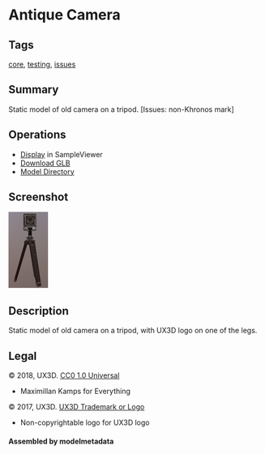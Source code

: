 # Antique Camera

## Tags

[core](../../Models-core.md), [testing](../../Models-testing.md), [issues](../../Models-issues.md)

## Summary

Static model of old camera on a tripod. [Issues: non-Khronos mark]

## Operations

* [Display](https://github.khronos.org/glTF-Sample-Viewer-Release/?model=https://raw.GithubUserContent.com/KhronosGroup/glTF-Sample-Assets/main/./Models/AntiqueCamera/glTF-Binary/AntiqueCamera.glb) in SampleViewer
* [Download GLB](https://raw.GithubUserContent.com/KhronosGroup/glTF-Sample-Assets/main/./Models/AntiqueCamera/glTF-Binary/AntiqueCamera.glb)
* [Model Directory](./)

## Screenshot

![screenshot](screenshot/screenshot.jpg)

## Description

Static model of old camera on a tripod, with UX3D logo on one of the legs.

## Legal

&copy; 2018, UX3D. [CC0 1.0 Universal](https://creativecommons.org/publicdomain/zero/1.0/legalcode)

 - Maximillan Kamps for Everything

&copy; 2017, UX3D. [UX3D Trademark or Logo]()

 - Non-copyrightable logo for UX3D logo

#### Assembled by modelmetadata